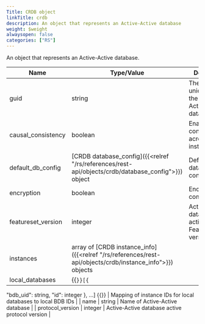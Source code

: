 ```yaml
---
Title: CRDB object
linkTitle: crdb
description: An object that represents an Active-Active database
weight: $weight
alwaysopen: false
categories: ["RS"]
---
```


An object that represents an Active-Active database.

| Name | Type/Value | Description |
|------|------------|-------------|
| guid | string | The global unique ID of the Active-Active database |
| causal_consistency | boolean | Enables causal consistency across CRDT instances |
| default_db_config| [CRDB database_config]({{<relref "/rs/references/rest-api/objects/crdb/database_config">}}) object | Default database configuration |
| encryption | boolean | Encrypt communication |
| featureset_version | integer | Active-Active database active FeatureSet version
| instances | array of [CRDB instance_info]({{<relref "/rs/references/rest-api/objects/crdb/instance_info">}}) objects | |
| local_databases | {{<code>}}[{
  "bdb_uid": string,
  "id": integer
}, ...] {{</code>}} | Mapping of instance IDs for local databases to local BDB IDs |
| name | string | Name of Active-Active database |
| protocol_version | integer | Active-Active database active protocol version |
